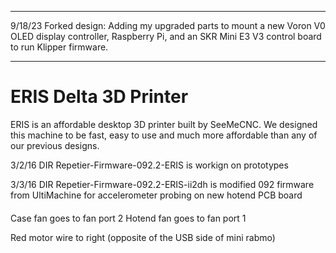 *********************
9/18/23
Forked design: Adding my upgraded parts to mount a new Voron V0 OLED display controller, Raspberry Pi, and an SKR Mini E3 V3 control board to run Klipper firmware.

*********************

ERIS Delta 3D Printer
=====================

ERIS is an affordable desktop 3D printer built by SeeMeCNC.  We designed this machine to be fast, easy to use and much more affordable than any of our previous designs.  

3/2/16
DIR Repetier-Firmware-092.2-ERIS is workign on prototypes

3/3/16
DIR Repetier-Firmware-092.2-ERIS-ii2dh is modified 092 firmware from UltiMachine for accelerometer probing on new hotend PCB board




####

Case fan goes to fan port 2
Hotend fan goes to fan port 1

Red motor wire to right (opposite of the USB side of mini rabmo)

